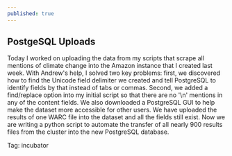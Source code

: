 ```yaml
---
published: true
---
```


## PostgeSQL Uploads

Today I worked on uploading the data from my scripts that scrape all mentions of climate change into the Amazon instance that I created last week. With Andrew's help, I solved two key problems: first, we discovered how to find the Unicode field delimiter we created and tell PostgreSQL to identify fields by that instead of tabs or commas. Second, we added a find/replace option into my initial script so that there are no '\n' mentions in any of the content fields. We also downloaded a PostgreSQL GUI to help make the dataset more accessible for other users. We have uploaded the results of one WARC file into the dataset and all the fields still exist. Now we are writing a python script to automate the transfer of all nearly 900 results files from the cluster into the new PostgreSQL database.

Tag: incubator